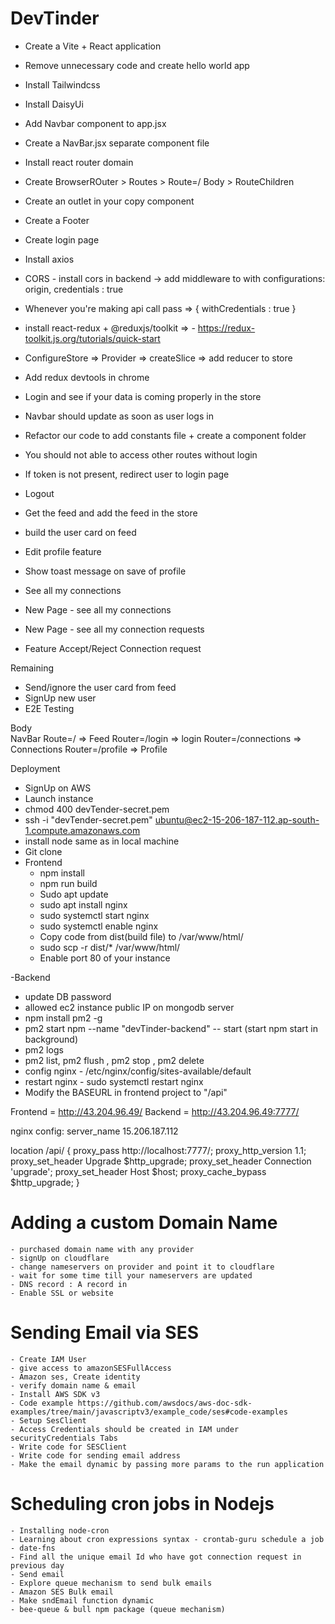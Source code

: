 # DevTinder


- Create a Vite + React application
- Remove unnecessary code and create hello world app
- Install Tailwindcss
- Install DaisyUi 
- Add Navbar component to app.jsx
- Create a NavBar.jsx separate component file
- Install react router domain
- Create BrowserROuter > Routes > Route=/ Body > RouteChildren
- Create an outlet in your copy component
- Create a Footer
- Create login page
- Install axios
- CORS - install cors in backend -> add middleware to with configurations: origin, credentials : true
- Whenever you're making api call pass => { withCredentials : true }
- install react-redux + @reduxjs/toolkit => - https://redux-toolkit.js.org/tutorials/quick-start
- ConfigureStore => Provider => createSlice => add reducer to store
- Add redux devtools in chrome
- Login and see if your data is coming properly in the store
- Navbar should update as soon as user logs in
- Refactor our code to add constants file + create a component folder

- You should not able to access other routes without login
- If token is not present, redirect user to login page
- Logout
- Get the feed and add the feed in the store
- build the user card on feed
- Edit profile feature
- Show toast message on save of profile
- See all my connections
- New Page - see all my connections
- New Page - see all my connection requests
- Feature Accept/Reject Connection request

Remaining 
- Send/ignore the user card from feed
- SignUp new user
- E2E  Testing

Body    
    NavBar
    Route=/ => Feed
    Router=/login => login
    Router=/connections => Connections
    Router=/profile => Profile



Deployment

- SignUp on AWS
- Launch instance
- chmod 400 devTender-secret.pem
- ssh -i "devTender-secret.pem" ubuntu@ec2-15-206-187-112.ap-south-1.compute.amazonaws.com
- install node same as in local machine
- Git clone
- Frontend
  - npm install 
  - npm run build
  - Sudo apt update
  - sudo apt install nginx
  - sudo systemctl start nginx
  - sudo systemctl enable nginx
  - Copy code from dist(build file) to /var/www/html/ 
  - sudo scp -r dist/* /var/www/html/
  - Enable port 80 of your instance

-Backend
- update DB password
- allowed ec2 instance public IP on mongodb server 
- npm install pm2 -g
- pm2 start npm --name "devTinder-backend" -- start   (start npm start in background)
- pm2 logs
- pm2 list, pm2 flush <name>, pm2 stop <name>, pm2 delete <name>
- config nginx - /etc/nginx/config/sites-available/default
- restart nginx - sudo systemctl restart nginx
- Modify the BASEURL in frontend project to "/api"

Frontend = http://43.204.96.49/
Backend = http://43.204.96.49:7777/


nginx config: 
server_name 15.206.187.112

location /api/ {
        proxy_pass http://localhost:7777/;
        proxy_http_version 1.1;
        proxy_set_header Upgrade $http_upgrade;
        proxy_set_header Connection 'upgrade';
        proxy_set_header Host $host;
        proxy_cache_bypass $http_upgrade;
    }



# Adding a custom Domain Name

    - purchased domain name with any provider
    - signUp on cloudflare
    - change nameservers on provider and point it to cloudflare
    - wait for some time till your nameservers are updated
    - DNS record : A record in 
    - Enable SSL or website

# Sending Email via SES
    - Create IAM User
    - give access to amazonSESFullAccess
    - Amazon ses, Create identity 
    - verify domain name & email
    - Install AWS SDK v3
    - Code example https://github.com/awsdocs/aws-doc-sdk-examples/tree/main/javascriptv3/example_code/ses#code-examples
    - Setup SesClient
    - Access Credentials should be created in IAM under securityCredentials Tabs
    - Write code for SESClient
    - Write code for sending email address
    - Make the email dynamic by passing more params to the run application

# Scheduling cron jobs in Nodejs
    - Installing node-cron
    - Learning about cron expressions syntax - crontab-guru schedule a job
    - date-fns
    - Find all the unique email Id who have got connection request in previous day
    - Send email
    - Explore queue mechanism to send bulk emails
    - Amazon SES Bulk email
    - Make sndEmail function dynamic
    - bee-queue & bull npm package (queue mechanism)